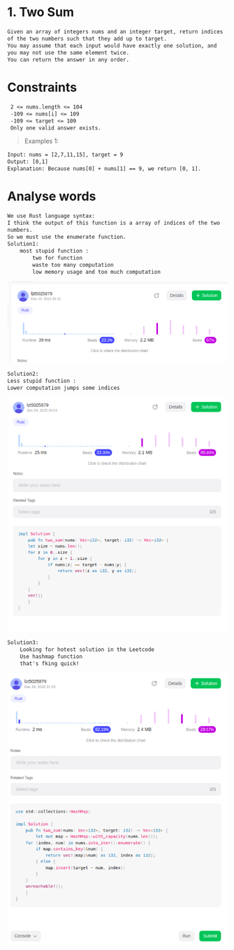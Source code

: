# 1. Two Sum

    Given an array of integers nums and an integer target, return indices of the two numbers such that they add up to target.
    You may assume that each input would have exactly one solution, and you may not use the same element twice.
    You can return the answer in any order.

# Constraints

     2 <= nums.length <= 104
     -109 <= nums[i] <= 109
     -109 <= target <= 109
     Only one valid answer exists.

> Examples 1:

    Input: nums = [2,7,11,15], target = 9
    Output: [0,1]
    Explanation: Because nums[0] + nums[1] == 9, we return [0, 1].

# Analyse words

    We use Rust language syntax:
    I think the output of this function is a array of indices of the two numbers.
    So we must use the enumerate function.
    Solution1:
        most stupid function :
            two for function
            waste too many computation
            low memory usage and too much computation

![image](Solution1.png)

    Solution2:
    Less stupid function :
    Lower computation jumps some indices

![image](Solution2.png)

    Solution3:
        Looking for hotest solution in the Leetcode
        Use hashmap function
        that's fking quick!

![image](Solution3.png)
